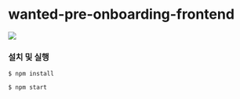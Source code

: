 # wanted-pre-onboarding-frontend

<img src="https://user-images.githubusercontent.com/28939278/217729352-99410acf-85a1-4850-8a91-1c0ba72fdc05.gif"  >

### 설치 및 실행

`$ npm install`

`$ npm start`
